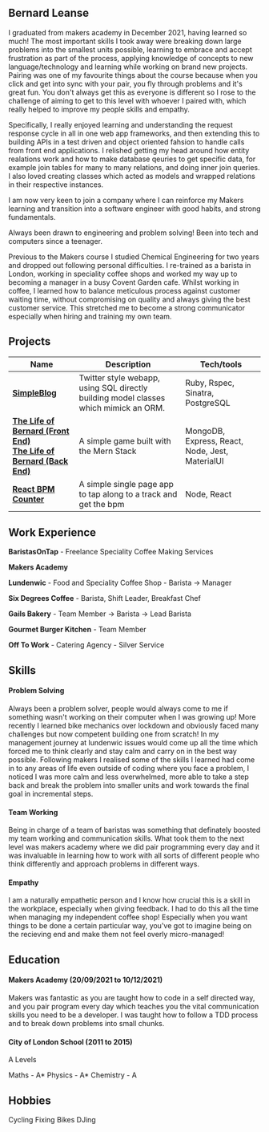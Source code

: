 ## Bernard Leanse

I graduated from makers academy in December 2021, having learned so much! The most important skills I took away were breaking down large problems into the smallest units possible, learning to embrace and accept frustration as part of the process, applying knowledge of concepts to new language/technology and learning while working on brand new projects. Pairing was one of my favourite things about the course because when you click and get into sync with your pair, you fly through problems and it's great fun. You don't always get this as everyone is different so I rose to the challenge of aiming to get to this level with whoever I paired with, which really helped to improve my people skills and empathy. 

Specifically, I really enjoyed learning and understanding the request response cycle in all in one web app frameworks, and then extending this to building APIs in a test driven and object oriented fahsion to handle calls from front end applications. I relished getting my head around how entity realations work and how to make database qeuries to get specific data, for example join tables for many to many relations, and doing inner join queries. I also loved creating classes which acted as models and wrapped relations in their respective instances.

I am now very keen to join a company where I can reinforce my Makers learning and transition into a software engineer with good habits, and strong fundamentals.

Always been drawn to engineering and problem solving! Been into tech and computers since a teenager. 

Previous to the Makers course I studied Chemical Engineering for two years and dropped out following personal difficulties. I re-trained as a barista in London, working in speciality coffee shops and worked my way up to becoming a manager in a busy Covent Garden cafe. Whilst working in coffee, I learned how to balance meticulous process against customer waiting time, without compromising on quality and always giving the best customer service. This stretched me to become a strong communicator especially when hiring and training my own team.

## Projects

| Name                         | Description       | Tech/tools        |
| ---------------------------- | ----------------- | ----------------- |
| **[SimpleBlog](https://github.com/bernardleanse/simple_blog)**|Twitter style webapp, using SQL directly building model classes which mimick an ORM.| Ruby, Rspec, Sinatra, PostgreSQL |
| **[The Life of Bernard (Front End)](https://github.com/marazzo/EP3-Gaming-FE)** <br/> **[The Life of Bernard (Back End)](https://github.com/AJOsmaston/EP3-Gaming-BE)** | A simple game built with the Mern Stack | MongoDB, Express, React, Node, Jest, MaterialUI |
| **[React BPM Counter](https://github.com/bernardleanse/BPM-Calculator-REACT)** | A simple single page app to tap along to a track and get the bpm | Node, React |


## Work Experience

**BaristasOnTap** - Freelance Speciality Coffee Making Services

**Makers Academy**

**Lundenwic** - Food and Speciality Coffee Shop - Barista -> Manager

**Six Degrees Coffee** - Barista, Shift Leader, Breakfast Chef

**Gails Bakery** - Team Member -> Barista -> Lead Barista

**Gourmet Burger Kitchen** - Team Member

**Off To Work** - Catering Agency - Silver Service

## Skills

#### Problem Solving

Always been a problem solver, people would always come to me if something wasn't working on their computer when I was growing up!
More recently I learned bike mechanics over lockdown and obviously faced many challenges but now competent building one from scratch!
In my management journey at lundenwic issues would come up all the time which forced me to think clearly and stay calm and carry on in the best way possible.
Following makers I realised some of the skills I learned had come in to any areas of life even outside of coding where you face a problem, I noticed I was more calm and less overwhelmed, more able to take a step back and break the problem into smaller units and work towards the final goal in incremental steps.

#### Team Working

Being in charge of a team of baristas was something that definately boosted my team working and communication skills.
What took them to the next level was makers academy where we did pair programming every day and it was invaluable in learning how to work with all sorts of different people who think differently and approach problems in different ways.

#### Empathy

I am a naturally empathetic person and I know how crucial this is a skill in the workplace, especially when giving feedback. I had to do this all the time when managing my independent coffee shop! Especially when you want things to be done a certain particular way, you've got to imagine being on the recieving end and make them not feel overly micro-managed!

## Education

#### Makers Academy (20/09/2021 to 10/12/2021)

Makers was fantastic as you are taught how to code in a self directed way, and you pair program every day which teaches you the vital communication skills you need to be a developer. I was taught how to follow a TDD process and to break down problems into small chunks. 


#### City of London School (2011 to 2015)

A Levels

Maths - A*
Physics - A*
Chemistry - A

## Hobbies

Cycling
Fixing Bikes
DJing
